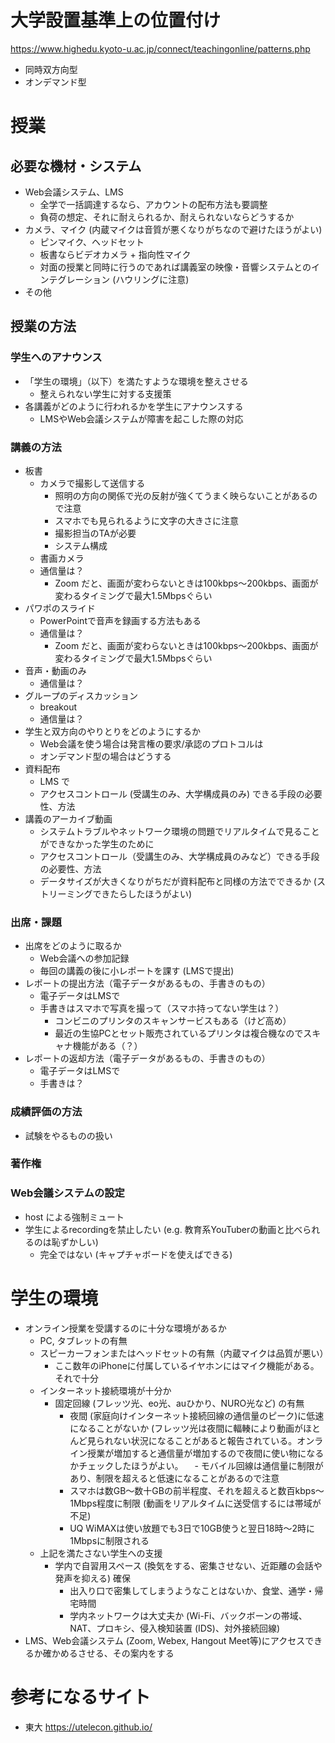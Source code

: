 # 大学設置基準上の位置付け
https://www.highedu.kyoto-u.ac.jp/connect/teachingonline/patterns.php
- 同時双方向型
- オンデマンド型
# 授業
## 必要な機材・システム
- Web会議システム、LMS
  - 全学で一括調達するなら、アカウントの配布方法も要調整
  - 負荷の想定、それに耐えられるか、耐えられないならどうするか
- カメラ、マイク (内蔵マイクは音質が悪くなりがちなので避けたほうがよい)
  - ピンマイク、ヘッドセット
  - 板書ならビデオカメラ + 指向性マイク
  - 対面の授業と同時に行うのであれば講義室の映像・音響システムとのインテグレーション
    (ハウリングに注意)
- その他
## 授業の方法
### 学生へのアナウンス
- 「学生の環境」（以下）を満たすような環境を整えさせる
  - 整えられない学生に対する支援策
- 各講義がどのように行われるかを学生にアナウンスする
  - LMSやWeb会議システムが障害を起こした際の対応
### 講義の方法
- 板書
  - カメラで撮影して送信する
    - 照明の方向の関係で光の反射が強くてうまく映らないことがあるので注意
    - スマホでも見られるように文字の大きさに注意
    - 撮影担当のTAが必要
    - システム構成
  - 書画カメラ
  - 通信量は？
    - Zoom だと、画面が変わらないときは100kbps〜200kbps、画面が変わるタイミングで最大1.5Mbpsぐらい
- パワポのスライド
  - PowerPointで音声を録画する方法もある
  - 通信量は？
    - Zoom だと、画面が変わらないときは100kbps〜200kbps、画面が変わるタイミングで最大1.5Mbpsぐらい
- 音声・動画のみ
  - 通信量は？
- グループのディスカッション
  - breakout
  - 通信量は？
- 学生と双方向のやりとりをどのようにするか
  - Web会議を使う場合は発言権の要求/承認のプロトコルは
  - オンデマンド型の場合はどうする
- 資料配布
  - LMS で
  - アクセスコントロール (受講生のみ、大学構成員のみ) できる手段の必要性、方法
- 講義のアーカイブ動画
  - システムトラブルやネットワーク環境の問題でリアルタイムで見ることができなかった学生のために
  - アクセスコントロール（受講生のみ、大学構成員のみなど）できる手段の必要性、方法
  - データサイズが大きくなりがちだが資料配布と同様の方法でできるか
    (ストリーミングできたらしたほうがよい)
### 出席・課題
- 出席をどのように取るか
  - Web会議への参加記録
  - 毎回の講義の後に小レポートを課す (LMSで提出)
- レポートの提出方法（電子データがあるもの、手書きのもの）
  - 電子データはLMSで
  - 手書きはスマホで写真を撮って（スマホ持ってない学生は？）
    - コンビニのプリンタのスキャンサービスもある（けど高め）
    - 最近の生協PCとセット販売されているプリンタは複合機なのでスキャナ機能がある（？）
- レポートの返却方法（電子データがあるもの、手書きのもの）
  - 電子データはLMSで
  - 手書きは？
### 成績評価の方法
- 試験をやるものの扱い
### 著作権
### Web会議システムの設定
- host による強制ミュート
- 学生によるrecordingを禁止したい (e.g. 教育系YouTuberの動画と比べられるのは恥ずかしい)
  - 完全ではない (キャプチャボードを使えばできる)
# 学生の環境
- オンライン授業を受講するのに十分な環境があるか
  - PC, タブレットの有無
  - スピーカーフォンまたはヘッドセットの有無（内蔵マイクは品質が悪い）
    - ここ数年のiPhoneに付属しているイヤホンにはマイク機能がある。それで十分
  - インターネット接続環境が十分か
    - 固定回線 (フレッツ光、eo光、auひかり、NURO光など) の有無
      - 夜間 (家庭向けインターネット接続回線の通信量のピーク)に低速になることがないか (フレッツ光は夜間に輻輳により動画がほとんど見られない状況になることがあると報告されている。オンライン授業が増加すると通信量が増加するので夜間に使い物になるかチェックしたほうがよい。
  　- モバイル回線は通信量に制限があり、制限を超えると低速になることがあるので注意
      - スマホは数GB〜数十GBの前半程度、それを超えると数百kbps〜1Mbps程度に制限 (動画をリアルタイムに送受信するには帯域が不足)
      - UQ WiMAXは使い放題でも3日で10GB使うと翌日18時〜2時に1Mbpsに制限される
  - 上記を満たさない学生への支援
    - 学内で自習用スペース (換気をする、密集させない、近距離の会話や発声を抑える) 確保
      - 出入り口で密集してしまうようなことはないか、食堂、通学・帰宅時間
      - 学内ネットワークは大丈夫か (Wi-Fi、バックボーンの帯域、NAT、プロキシ、侵入検知装置 (IDS)、対外接続回線)
- LMS、Web会議システム (Zoom, Webex, Hangout Meet等)にアクセスできるか確かめるさせる、その案内をする
# 参考になるサイト
- 東大 https://utelecon.github.io/